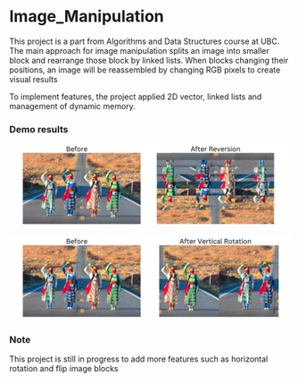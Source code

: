 # Image_Manipulation

This project is a part from Algorithms and Data Structures course at UBC. The main approach for image manipulation splits an image into smaller block and rearrange those block by linked lists.
When blocks changing their positions, an image will be reassembled by changing RGB pixels to create visual results

To implement features, the project applied 2D vector, linked lists and management of dynamic memory.

### Demo results
![](demos/demo_1.png)

![](demos/demo_2.png)

### Note
This project is still in progress to add more features such as horizontal rotation and flip image 
blocks